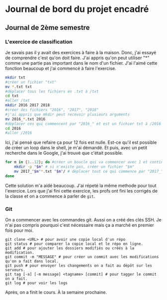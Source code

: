 # Journal de bord du projet encadré

## Journal de 2ème semestre
### L'exercice de classification

Je savais pas il y avait des exercices à faire à la maison. Donc, j'ai essayé de comprendre c'est qu'on doit faire. 
J'ai appris qu'on peut utiliser "*" comme une partie pas important dans le nom d'un fichier. J'ai l'aimé cette fonction beaucoup et j'ai commencé à faire l'exercise. 

```bash
mkdir txt
#créer un fichier "txt"
mv *.txt txt
#déplacer tous les fichiers en .txt à /txt
cd txt
#aller /txt
mkdir 2016 2017 2018
#créer des fichiers "2016", "2017", "2018"
#j'ai appris que mkdir peut recevoir plusieurs arguments
mv 2016_*.txt 2016
#déplacer ces qui commencent par "2016_" et est un fichier txt à /2016
cd 2016
#aller /2016
```

Ici, j'ai pensé que refaire ça pour 12 fois est nulle. Est-ce qu'il est possible de créer un loop dans le shell, je m'ai démandé. Et puis, avec un petit recherche dans le Google, j'ai trouvé que c'était possible. 

```bash
for m in {1..12}; do #créer un boucle qui va commencer avec 1 et continue jusqu'à 12 avec "m" est le variable.
    mkdir -p "$m" # si n'existe pas, créer un fichier "$m"
    mv 2017_"$m"*.txt "$m"/ # déplacer tout ce qui commence par "2017_" et avoir "$m" juste après à une fichier avec le même nom de notre variable. 
done
```

Cette solution m'a aidé beaucoup. J'ai répeté la même methode pour tout l'exercice. Lors que j'ai fini cette exercice, les profs ont fini les corrigés de la classe et on a commence à parler de `git`.

### Git
On a commencer avec les commandes git. Aussi on a créé des clés SSH. Je n'ai pas compris pourquoi c'est nécessaire mais ça a marché en premier fois pour moi. 

```shell
git clone <URL> # pour avoir une copie local d'un répo
git status # pour comparer la copie local et le répo en ligne.
git add # pour ajouter les dossiers modifiés ou créés à la modification.
git commit -m "MESSAGE" # pour créer un commit avec les modifications qu'on a fait dans local.
git push # pour envoyer les changements on a fait au dépôt sur les serveurs.
git tag [-a] [-m message] <tagname> [commit] # pour tagger le commit on a fait. 
git log # pour voir les logs
```

Après, on a finit le cours. À la semaine prochaine. 

